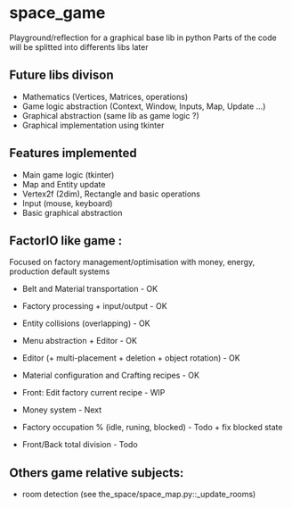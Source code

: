 # space_game

Playground/reflection for a graphical base lib in python
Parts of the code will be splitted into differents libs later

## Future libs divison

- Mathematics (Vertices, Matrices, operations)
- Game logic abstraction (Context, Window, Inputs, Map, Update ...)
- Graphical abstraction (same lib as game logic ?)
- Graphical implementation using tkinter

## Features implemented

- Main game logic (tkinter)
- Map and Entity update
- Vertex2f (2dim), Rectangle and basic operations
- Input (mouse, keyboard)
- Basic graphical abstraction

## FactorIO like game :

Focused on factory management/optimisation with money, energy, production default systems

- Belt and Material transportation - OK
- Factory processing + input/output - OK
- Entity collisions (overlapping) - OK
- Menu abstraction + Editor - OK
- Editor (+ multi-placement + deletion + object rotation) - OK
- Material configuration and Crafting recipes - OK
- Front: Edit factory current recipe - WIP
- Money system - Next
- Factory occupation % (idle, runing, blocked) - Todo + fix blocked state

- Front/Back total division - Todo

## Others game relative subjects:

- room detection (see the_space/space_map.py::\_update_rooms)
